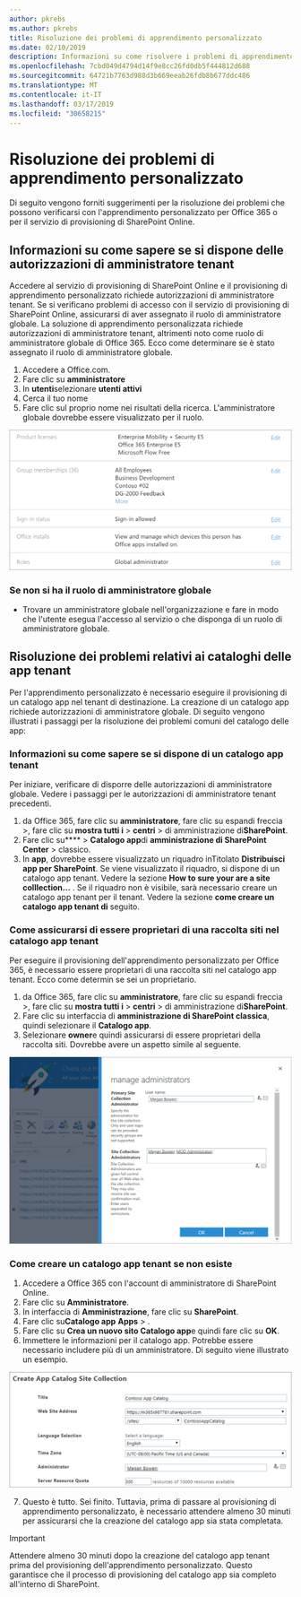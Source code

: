 ```yaml
---
author: pkrebs
ms.author: pkrebs
title: Risoluzione dei problemi di apprendimento personalizzato
ms.date: 02/10/2019
description: Informazioni su come risolvere i problemi di apprendimento personalizzato
ms.openlocfilehash: 7cbd049d4794d14f9e8cc26fd0db5f444812d688
ms.sourcegitcommit: 64721b7763d988d3b669eeab26fdb8b677ddc486
ms.translationtype: MT
ms.contentlocale: it-IT
ms.lasthandoff: 03/17/2019
ms.locfileid: "30658215"
---
```

# <a name="troubleshoot-custom-learning"></a>Risoluzione dei problemi di apprendimento personalizzato

Di seguito vengono forniti suggerimenti per la risoluzione dei problemi che possono verificarsi con l'apprendimento personalizzato per Office 365 o per il servizio di provisioning di SharePoint Online.

## <a name="how-to-know-if-you-have-tenant-admin-permissions"></a>Informazioni su come sapere se si dispone delle autorizzazioni di amministratore tenant

Accedere al servizio di provisioning di SharePoint Online e il provisioning di apprendimento personalizzato richiede autorizzazioni di amministratore tenant. Se si verificano problemi di accesso con il servizio di provisioning di SharePoint Online, assicurarsi di aver assegnato il ruolo di amministratore globale. La soluzione di apprendimento personalizzata richiede autorizzazioni di amministratore tenant, altrimenti noto come ruolo di amministratore globale di Office 365. Ecco come determinare se è stato assegnato il ruolo di amministratore globale.

1.  Accedere a Office.com.
2.  Fare clic su **amministratore**
3.  In **utenti**selezionare **utenti attivi**
4.  Cerca il tuo nome
5.  Fare clic sul proprio nome nei risultati della ricerca. L'amministratore globale dovrebbe essere visualizzato per il ruolo.

![CG-globaladminrole. png](media/cg-globaladminrole.png)

### <a name="if-you-dont-have-the-global-administrator-role"></a>Se non si ha il ruolo di amministratore globale
- Trovare un amministratore globale nell'organizzazione e fare in modo che l'utente esegua l'accesso al servizio o che disponga di un ruolo di amministratore globale.

## <a name="tenant-app-catalog-troubleshooting"></a>Risoluzione dei problemi relativi ai cataloghi delle app tenant
Per l'apprendimento personalizzato è necessario eseguire il provisioning di un catalogo app nel tenant di destinazione. La creazione di un catalogo app richiede autorizzazioni di amministratore globale. Di seguito vengono illustrati i passaggi per la risoluzione dei problemi comuni del catalogo delle app:

### <a name="how-to-know-if-you-have-a-tenant-app-catalog"></a>Informazioni su come sapere se si dispone di un catalogo app tenant 
Per iniziare, verificare di disporre delle autorizzazioni di amministratore globale. Vedere i passaggi per le autorizzazioni di amministratore tenant precedenti.

1. da Office 365, fare clic su **amministratore**, fare clic su espandi freccia >, fare clic su **mostra tutti i** > **centri** > di amministrazione di**SharePoint**.
2. Fare clic su**** > **Catalogo app**di **amministrazione di SharePoint Center** > classico.
3. In **app**, dovrebbe essere visualizzato un riquadro inTitolato **Distribuisci app per SharePoint**. Se viene visualizzato il riquadro, si dispone di un catalogo app tenant. Vedere la sezione **How to sure your are a site colllection...** . Se il riquadro non è visibile, sarà necessario creare un catalogo app tenant per il tenant. Vedere la sezione **come creare un catalogo app tenant di** seguito.

### <a name="how-to-ensure-you-are-a-site-collection-owner-on-the-tenant-app-catalog"></a>Come assicurarsi di essere proprietari di una raccolta siti nel catalogo app tenant 
Per eseguire il provisioning dell'apprendimento personalizzato per Office 365, è necessario essere proprietari di una raccolta siti nel catalogo app tenant. Ecco come determin se sei un proprietario.

1. da Office 365, fare clic su **amministratore**, fare clic su espandi freccia >, fare clic su **mostra tutti i** > **centri** > di amministrazione di**SharePoint**.
2. Fare clic su interfaccia di **amministrazione di SharePoint classica**, quindi selezionare il **Catalogo app**.
3. Selezionare **owner**e quindi assicurarsi di essere proprietari della raccolta siti. Dovrebbe avere un aspetto simile al seguente.
 
![CG-sitecollectionowner. png](media/cg-sitecollectionowner.png)

### <a name="how-to-create-a-tenant-app-catalog-if-one-doesnt-exists"></a>Come creare un catalogo app tenant se non esiste 
1. Accedere a Office 365 con l'account di amministratore di SharePoint Online.
2. Fare clic su **Amministratore**.
3. In interfaccia di **Amministrazione**, fare clic su **SharePoint**. 
4. Fare clic su**Catalogo app** **Apps** > .
5. Fare clic su **Crea un nuovo sito Catalogo app**e quindi fare clic su **OK**. 
6.  Immettere le informazioni per il catalogo app. Potrebbe essere necessario includere più di un amministratore. Di seguito viene illustrato un esempio.  

![CG-appcatalogfinish. png](media/cg-appcatalogfinish.png)

7.  Questo è tutto. Sei finito. Tuttavia, prima di passare al provisioning di apprendimento personalizzato, è necessario attendere almeno 30 minuti per assicurarsi che la creazione del catalogo app sia stata completata. 

> [!IMPORTANT]
> Attendere almeno 30 minuti dopo la creazione del catalogo app tenant prima del provisioning dell'apprendimento personalizzato. Questo garantisce che il processo di provisioning del catalogo app sia completo all'interno di SharePoint. 